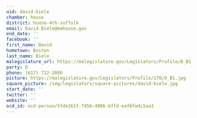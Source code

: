```yaml
---
uid: david-biele
chamber: house
district: house-4th-suffolk
email: David.Biele@mahouse.gov
end_date: ''
facebook: ''
first_name: David
hometown: Boston
last_name: Biele
malegislature_url: https://malegislature.gov/Legislators/Profile/D_B1
party: D
phone: (617) 722-2080
picture: https://malegislature.gov/Legislators/Profile/170/D_B1.jpg
square_picture: /img/legislators/square-pictures/david-biele.jpg
start_date: ''
twitter: ''
website: ''
ocd_id: ocd-person/5fde161f-7456-4006-bffd-eaf6fedc5aa3
---
```

